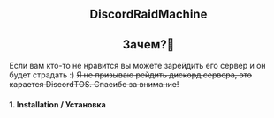 <h2 align="center">DiscordRaidMachine</h1> 

<h2 align="center">Зачем?🤔</h1> 

Если вам кто-то не нравится вы можете зарейдить его сервер и он будет страдать :)
~~Я не призываю рейдить дискорд сервера, это карается DiscordTOS. Спасибо за внимание!~~

#### 1. Installation / Установка

